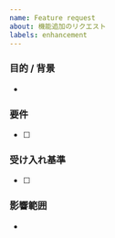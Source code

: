 ```yaml
---
name: Feature request
about: 機能追加のリクエスト
labels: enhancement
---
```


### 目的 / 背景
-

### 要件
- [ ] 

### 受け入れ基準
- [ ] 

### 影響範囲
-
